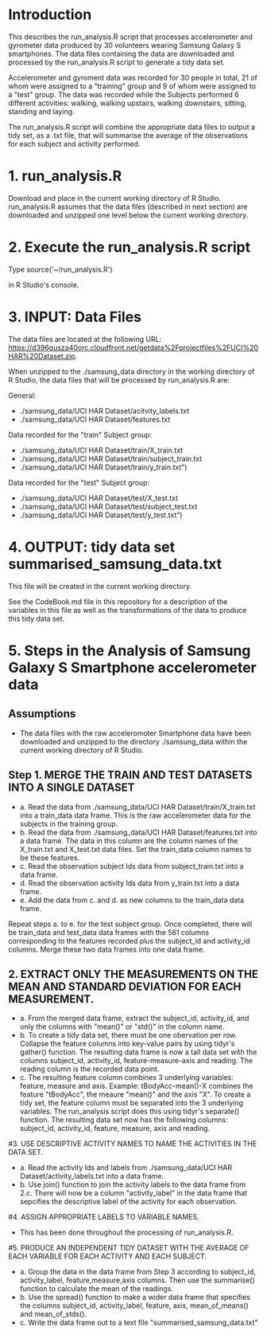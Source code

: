 
# Introduction

This describes the run_analysis.R script that processes accelerometer and gyrometer
data produced by 30 volunteers wearing Samsung Galaxy S smartphones. The data files
containing the data are downloaded and processed by the run_analysis.R script
to generate a tidy data set.

Accelerometer and gyroment data was recorded for 30 people in total, 21 of whom were 
assigned to a "training" group and 9 of whom were assigned to a "test" group.
The data was recorded while the Subjects performed 6 different activities: walking, 
walking upstairs, walking downstairs, sitting, standing and laying. 

The run_analysis.R script will combine the appropriate data files to output a
tidy set, as a .txt file, that will summarise the average of the observations
for each subject and activity performed.

# 1. run_analysis.R

Download and place in the current working directory of R Studio. run_analysis.R
assumes that the data files (described in next section) are downloaded and unzipped
one level below the current working directory.

# 2. Execute the run_analysis.R script

Type
    source('~/run_analysis.R')

in R Studio's console.

# 3. INPUT: Data Files

The data files are located at the following URL:
https://d396qusza40orc.cloudfront.net/getdata%2Fprojectfiles%2FUCI%20HAR%20Dataset.zip.

When unzipped to the ./samsung_data directory in the working directory of
R Studio, the data files that will be processed by run_analysis.R are:

General:
* ./samsung_data/UCI HAR Dataset/acitvity_labels.txt
* ./samsung_data/UCI HAR Dataset/features.txt

Data recorded for the "train" Subject group:
* ./samsung_data/UCI HAR Dataset/train/X_train.txt
* ./samsung_data/UCI HAR Dataset/train/subject_train.txt
* ./samsung_data/UCI HAR Dataset/train/y_train.txt")

Data recorded for the "test" Subject group:
* ./samsung_data/UCI HAR Dataset/test/X_test.txt
* ./samsung_data/UCI HAR Dataset/test/subject_test.txt
* ./samsung_data/UCI HAR Dataset/test/y_test.txt")


# 4. OUTPUT: tidy data set summarised_samsung_data.txt

This file will be created in the current working directory.

See the CodeBook.md file in this repository for a description of the variables
in this file as well as the transformations of the data to produce this tidy
data set.


# 5. Steps in the Analysis of Samsung Galaxy S Smartphone accelerometer data

## Assumptions

* The data files with the raw acceleromoter Smartphone data have been downloaded
and unzipped to the directory ./samsung_data within the current working directory
of R Studio.

## Step 1. MERGE THE TRAIN AND TEST DATASETS INTO A SINGLE DATASET

* a. Read the data from ./samsung_data/UCI HAR Dataset/train/X_train.txt into a 
train_data data frame. This is the raw accelerometer data for the subjects in the training
group.
* b. Read the data from ./samsung_data/UCI HAR Dataset/features.txt into a data 
frame. The data in this column are the column names of the X_train.txt and 
X_test.txt data files. Set the train_data column names to be these
features.
* c. Read the observation subject Ids data from subject_train.txt into a data frame.
* d. Read the observation activity Ids data from y_train.txt into a data frame.
* e. Add the data from c. and d. as new columns to the train_data data frame.

Repeat steps a. to e. for the test subject group. Once completed, there will
be train_data and test_data data frames with the 561 columns corresponding to
the features recorded plus the subject_id and activity_id columns. Merge these
two data frames into one data frame.

## 2. EXTRACT ONLY THE MEASUREMENTS ON THE MEAN AND STANDARD DEVIATION FOR EACH MEASUREMENT. 

* a. From the merged data frame, extract the subject_id, activity_id, and only the
columns with "mean()" or "std()" in the column name. 
* b. To create a tidy data set, there must be one obervation per row. Collapse
the feature columns into key-value pairs by using tidyr's gather() function.
The resulting data frame is now a tall data set with the columns subject_id, 
activity_id, feature-measure-axis and reading. The reading column is the recorded
data point.
* c. The resulting feature column combines 3 underlying variables: feature, measure
and axis. Example: tBodyAcc-mean()-X combines the feature "tBodyAcc", the meaure
"mean()" and the axis "X". To create a tidy set, the feature column must be
separated into the 3 underlying variables. The run_analysis script does this using
tidyr's separate() function. The resulting data set now has the following columns: 
subject_id, activity_id, feature, measure, axis and reading.

#3. USE DESCRIPTIVE ACTIVITY NAMES TO NAME THE ACTIVITIES IN THE DATA SET.

* a. Read the activity Ids and labels from ./samsung_data/UCI HAR Dataset/activity_labels.txt
into a data frame.
* b. Use join() function to join the activity labels to the data frame from 2.c.
There will now be a column "activity_label" in the data frame that sepcifies the
descriptive label of the activity for each observation.

#4. ASSIGN APPROPRIATE LABELS TO VARIABLE NAMES.

* This has been done throughout the processing of run_analysis.R.

#5. PRODUCE AN INDEPENDENT TIDY DATASET WITH THE AVERAGE OF EACH VARIABLE FOR EACH ACTIVITY AND EACH SUBJECT.
* a. Group the data in the data frame from Step 3 according to subject_id, activity_label,
feature,measure,axis columns. Then use the summarise() function to calculate the
mean of the readings.
* b. Use the spread() function to make a wider data frame that specifies the columns
subject_id, activity_label, feature, axis, mean_of_means() and mean_of_stds().
* c. Write the data frame out to a text file "summarised_samsung_data.txt"